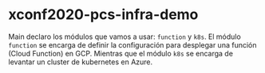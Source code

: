 # xconf2020-pcs-infra-demo

Main declaro los módulos que vamos a usar: `function` y `k8s`.
El módulo `function` se encarga de definir la configuración para desplegar una función (Cloud Function) en GCP. Mientras que el módulo `k8s` se encarga de levantar un cluster de kubernetes en Azure.